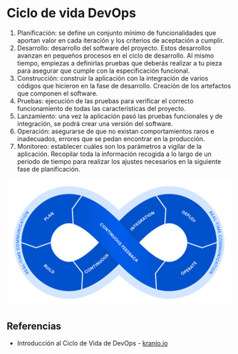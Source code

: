 # Ciclo de vida DevOps
1. Planificación: se define un conjunto mínimo de funcionalidades que aportan valor en cada iteración y los criterios de aceptación a cumplir.
2. Desarrollo: desarrollo del software del proyecto. Estos desarrollos avanzan en pequeños procesos en el ciclo de desarrollo. Al mismo tiempo, empiezas a definirlas pruebas que deberás realizar a tu pieza para asegurar que cumple con la especificación funcional.
3. Construcción: construir la aplicación con la integración de varios códigos que hicieron en la fase de desarrollo. Creación de los artefactos que componen el software.
4. Pruebas: ejecución de las pruebas para verificar el correcto funcionamiento de todas las características del proyecto.
5. Lanzamiento: una vez la aplicación pasó las pruebas funcionales y de integración, se podrá crear una versión del software.
6. Operación: asegurarse de que no existan comportamientos raros e inadecuados, errores que se pedan encontrar en la producción.
7. Monitoreo: establecer cuáles son los parámetros a vigilar de la aplicación. Recopilar toda la información recogida a lo largo de un periodo de tiempo para realizar los ajustes necesarios en la siguiente fase de planificación.

<img src="https://github.com/sfl0r3nz05/SecDelivAutoIoT/blob/master/docs/images/Ciclo%20de%20Vida%20DevOps.png">

## Referencias
- Introducción al Ciclo de Vida de DevOps - [kranio.io](https://www.kranio.io/blog/introduccion-al-ciclo-de-vida-de-devops)

